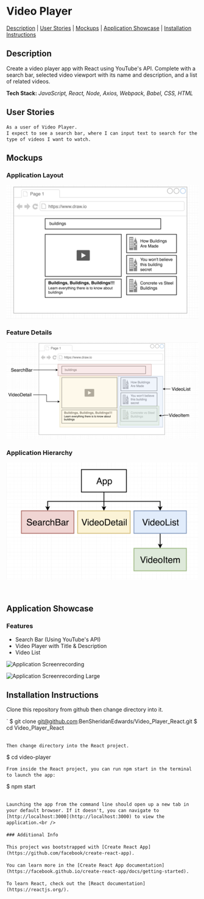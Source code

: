 # Video Player

[Description](#description) | [User Stories](#user-stories) | [Mockups](#mockups) | [Application Showcase](#app-showcase) | [Installation Instructions](#installation)

## <a name="description">Description</a>

Create a video player app with React using YouTube's API. Complete with a search bar, selected video viewport with its name and description, and a list of related videos.

**Tech Stack:** *JavaScript, React, Node, Axios, Webpack, Babel, CSS, HTML*

## <a name="user-stories">User Stories</a>

```
As a user of Video Player.
I expect to see a search bar, where I can input text to search for the type of videos I want to watch.
```

## <a name="mockups">Mockups</a>

### Application Layout
![Layout Mockup](https://github.com/BenSheridanEdwards/Video_Player_React/blob/master/images/Mockups/VideoPlayer-LayoutMockup.png)

### Feature Details
![Feature Mockup](https://github.com/BenSheridanEdwards/Video_Player_React/blob/master/images/Mockups/VideoPlayer-FeatureMockUp.png)

### Application Hierarchy
![App Hierarchy Mockup](https://github.com/BenSheridanEdwards/Video_Player_React/blob/master/images/Mockups/VideoPlayer-HierarchyMockup.png)

<a name="app-showcase"><br /></a>

## Application Showcase

### Features

- Search Bar (Using YouTube's API)
- Video Player with Title & Description
- Video List

![Application Screenrecording](https://github.com/BenSheridanEdwards/Video_Player_React/blob/master/images/Application_Showcase/Gifs/VideoPlayer-React-Application.gif)

![Application Screenrecording Large]()


## <a name="installation">Installation Instructions</a>

Clone this repository from github then change directory into it.

`
$ git clone git@github.com:BenSheridanEdwards/Video_Player_React.git
$ cd Video_Player_React
```

Then change directory into the React project.
```
$ cd video-player
```
From inside the React project, you can run npm start in the terminal to launch the app:

```
$ npm start
```

Launching the app from the command line should open up a new tab in your default browser. If it doesn't, you can navigate to [http://localhost:3000](http://localhost:3000) to view the application.<br />

### Additional Info

This project was bootstrapped with [Create React App](https://github.com/facebook/create-react-app).

You can learn more in the [Create React App documentation](https://facebook.github.io/create-react-app/docs/getting-started).

To learn React, check out the [React documentation](https://reactjs.org/).
